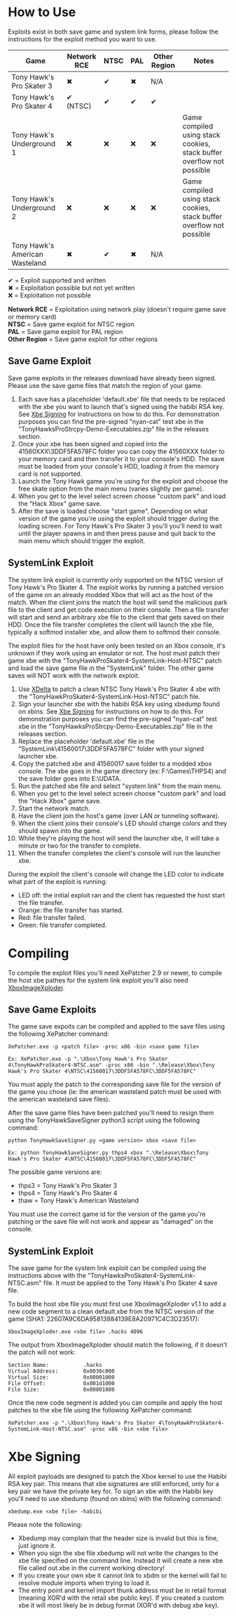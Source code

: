 # How to Use
Exploits exist in both save game and system link forms, please follow the instructions for the exploit method you want to use.

| Game | Network RCE | NTSC | PAL | Other Region | Notes |
| --- | --- | --- | --- | --- | --- |
| Tony Hawk's Pro Skater 3 | ✖ | ✔ | ✖ | N/A | |
| Tony Hawk's Pro Skater 4 | ✔ (NTSC) | ✔ | ✔ | ✔ | |
| Tony Hawk's Underground 1 | ❌ | ❌ | ❌ | ❌ | Game compiled using stack cookies, stack buffer overflow not possible |
| Tony Hawk's Underground 2 | ❌ | ❌ | ❌ | ❌ | Game compiled using stack cookies, stack buffer overflow not possible |
| Tony Hawk's American Wasteland | ✖ | ✔ | ✖ | N/A | |

✔ = Exploit supported and written  
✖ = Exploitation possible but not yet written  
❌ = Exploitation not possible

**Network RCE** = Exploitation using network play (doesn't require game save or memory card)  
**NTSC** = Save game exploit for NTSC region  
**PAL** = Save game exploit for PAL region  
**Other Region** = Save game exploit for other regions

## Save Game Exploit
Save game exploits in the releases download have already been signed. Please use the save game files that match the region of your game.

1. Each save has a placeholder 'default.xbe' file that needs to be replaced with the xbe you want to launch that's signed using the habibi RSA key. See [Xbe Signing](#xbe-signing) for instructions on how to do this. For demonstration purposes you can find the pre-signed "nyan-cat" test xbe in the "TonyHawksProStrcpy-Demo-Executables.zip" file in the releases section.
2. Once your xbe has been signed and copied into the 41560XXX\3DDF5FA578FC folder you can copy the 41560XXX folder to your memory card and then transfer it to your console's HDD. The save must be loaded from your console's HDD, loading it from the memory card is not supported.
3. Launch the Tony Hawk game you're using for the exploit and choose the free skate option from the main menu (varies slightly per game).
4. When you get to the level select screen choose "custom park" and load the "Hack Xbox" game save.
5. After the save is loaded choose "start game". Depending on what version of the game you're using the exploit should trigger during the loading screen. For Tony Hawk's Pro Skater 3 you'll you'll need to wait until the player spawns in and then press pause and quit back to the main menu which should trigger the exploit.

## SystemLink Exploit
The system link exploit is currently only supported on the NTSC version of Tony Hawk's Pro Skater 4. The exploit works by running a patched version of the game on an already modded Xbox that will act as the host of the match. When the client joins the match the host will send the malicious park file to the client and get code execution on their console. Then a file transfer will start and send an arbitrary xbe file to the client that gets saved on their HDD. Once the file transfer completes the client will launch the xbe file, typically a softmod installer xbe, and allow them to softmod their console. 

The exploit files for the host have only been tested on an Xbox console, it's unknown if they work using an emulator or not. The host must patch their game xbe with the "TonyHawkProSkater4-SystemLink-Host-NTSC" patch and load the save game file in the "SystemLink" folder. The other game saves will NOT work with the network exploit.

1. Use [XDelta](https://www.romhacking.net/utilities/598/) to patch a clean NTSC Tony Hawk's Pro Skater 4 xbe with the "TonyHawkProSkater4-SystemLink-Host-NTSC" patch file.
2. Sign your launcher xbe with the habibi RSA key using xbedump found on xbins. See [Xbe Signing](#xbe-signing) for instructions on how to do this. For demonstration purposes you can find the pre-signed "nyan-cat" test xbe in the "TonyHawksProStrcpy-Demo-Executables.zip" file in the releases section.
3. Replace the placeholder 'default.xbe' file in the "SystemLink\41560017\3DDF5FA578FC" folder with your signed launcher xbe.
4. Copy the patched xbe and 41560017 save folder to a modded xbox console. The xbe goes in the game directory (ex: F:\Games\THPS4\) and the save folder goes into E:\UDATA.
5. Run the patched xbe file and select "system link" from the main menu.
6. When you get to the level select screen choose "custom park" and load the "Hack Xbox" game save.
7. Start the network match.
8. Have the client join the host's game (over LAN or tunneling software).
9. When the client joins their console's LED should change colors and they should spawn into the game.
10. While they're playing the host will send the launcher xbe, it will take a minute or two for the transfer to complete.
11. When the transfer completes the client's console will run the launcher xbe.

During the exploit the client's console will change the LED color to indicate what part of the exploit is running:
- LED off: the initial exploit ran and the client has requested the host start the file transfer.
- Orange: the file transfer has started.
- Red: file transfer failed.
- Green: file transfer completed.

# Compiling
To compile the exploit files you'll need XePatcher 2.9 or newer, to compile the host xbe pathes for the system link exploit you'll also need [XboxImageXploder](https://github.com/grimdoomer/XboxImageXploder).

## Save Game Exploits
The game save expoits can be compiled and applied to the save files using the following XePatcher command: 
```
XePatcher.exe -p <patch file> -proc x86 -bin <save game file>

Ex: XePatcher.exe -p ".\Xbox\Tony Hawk's Pro Skater 4\TonyHawkProSkater4-NTSC.asm" -proc x86 -bin ".\Release\Xbox\Tony Hawk's Pro Skater 4\NTSC\41560017\3DDF5FA578FC\3DDF5FA578FC"
```

You must apply the patch to the corresponding save file for the version of the game you chose (ie: the american wasteland patch must be used with the american wasteland save files).

After the save game files have been patched you'll need to resign them using the TonyHawkSaveSigner python3 script using the following command: 
```
python TonyHawkSaveSigner.py <game version> xbox <save file>

Ex: python TonyHawkSaveSigner.py thps4 xbox ".\Release\Xbox\Tony Hawk's Pro Skater 4\NTSC\41560017\3DDF5FA578FC\3DDF5FA578FC"
```

The possible game versions are: 
- thps3 = Tony Hawk's Pro Skater 3
- thps4 = Tony Hawk's Pro Skater 4
- thaw = Tony Hawk's American Wasteland

You must use the correct game id for the version of the game you're patching or the save file will not work and appear as "damaged" on the console.

## SystemLink Exploit
The save game for the system link exploit can be compiled using the instructions above with the "TonyHawksProSkater4-SystemLink-NTSC.asm" file. It must be applied to the Tony Hawk's Pro Skater 4 save file.

To build the host xbe file you must first use XboxImageXploder v1.1 to add a new code segment to a clean default.xbe from the NTSC version of the game (SHA1: 22607A9C6DA95813884139E8A20971C4C3D23517):
```
XboxImageXploder.exe <xbe file> .hacks 4096
```

The output from XboxImageXploder should match the following, if it doesn't the patch will not work:
```
Section Name:           .hacks
Virtual Address:        0x0030c000
Virtual Size:           0x00001000
File Offset:            0x001d1000
File Size:              0x00001000
```

Once the new code segment is added you can compile and apply the host patches to the xbe file using the following XePatcher command:
```
XePatcher.exe -p ".\Xbox\Tony Hawk's Pro Skater 4\TonyHawkProSkater4-SystemLink-Host-NTSC.asm" -proc x86 -bin <xbe file>
```

# Xbe Signing
All exploit payloads are designed to patch the Xbox kernel to use the Habibi RSA key pair. This means that xbe signatures are still enforced, only for a key pair we have the private key for. To
sign an xbe with the Habibi key you'll need to use xbedump (found on xbins) with the following command:
```
xbedump.exe <xbe file> -habibi
```

Please note the following: 
- Xbedump may complain that the header size is invalid but this is fine, just ignore it. 
- When you sign the xbe file xbedump will not write the changes to the xbe file specified on the command line. Instead it will create a new xbe file called out.xbe in the current working directory! 
- If you create your own xbe it cannot link to xbdm or the kernel will fail to resolve module imports when trying to load it. 
- The entry point and kernel import thunk address must be in retail format (meaning XOR'd with the retail xbe public key). If you created a custom xbe it will most likely be in debug format (XOR'd with debug xbe key). 
